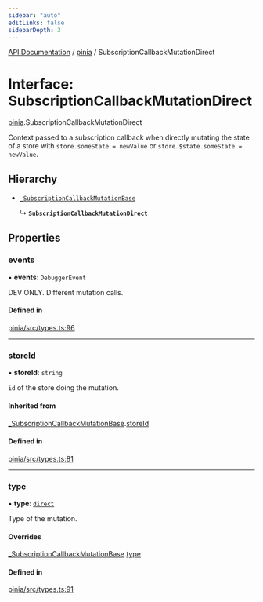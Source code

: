 ```yaml
---
sidebar: "auto"
editLinks: false
sidebarDepth: 3
---
```


[API Documentation](../index.md) / [pinia](../modules/pinia.md) / SubscriptionCallbackMutationDirect

# Interface: SubscriptionCallbackMutationDirect

[pinia](../modules/pinia.md).SubscriptionCallbackMutationDirect

Context passed to a subscription callback when directly mutating the state of
a store with `store.someState = newValue` or `store.$state.someState =
newValue`.

## Hierarchy

- [`_SubscriptionCallbackMutationBase`](pinia._SubscriptionCallbackMutationBase.md)

  ↳ **`SubscriptionCallbackMutationDirect`**

## Properties

### events

• **events**: `DebuggerEvent`

DEV ONLY. Different mutation calls.

#### Defined in

[pinia/src/types.ts:96](https://github.com/vuejs/pinia/blob/d96dca2/packages/pinia/src/types.ts#L96)

___

### storeId

• **storeId**: `string`

`id` of the store doing the mutation.

#### Inherited from

[_SubscriptionCallbackMutationBase](pinia._SubscriptionCallbackMutationBase.md).[storeId](pinia._SubscriptionCallbackMutationBase.md#storeid)

#### Defined in

[pinia/src/types.ts:81](https://github.com/vuejs/pinia/blob/d96dca2/packages/pinia/src/types.ts#L81)

___

### type

• **type**: [`direct`](../enums/pinia.MutationType.md#direct)

Type of the mutation.

#### Overrides

[_SubscriptionCallbackMutationBase](pinia._SubscriptionCallbackMutationBase.md).[type](pinia._SubscriptionCallbackMutationBase.md#type)

#### Defined in

[pinia/src/types.ts:91](https://github.com/vuejs/pinia/blob/d96dca2/packages/pinia/src/types.ts#L91)
